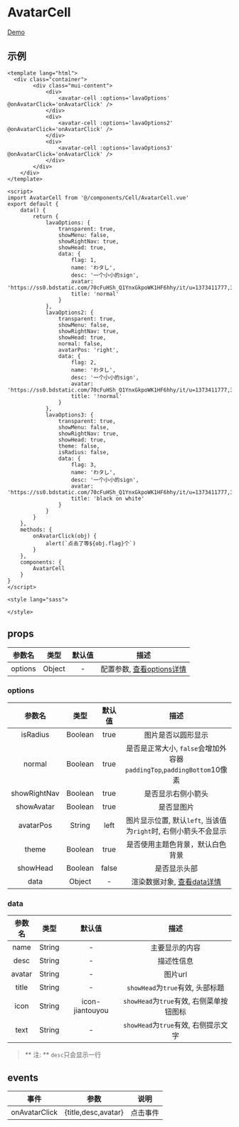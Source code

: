 # AvatarCell
[Demo](http://infozx.gitee.io/infozx_temp/dist/module/avatarCell.html)

## 示例
``` vue{18}
<template lang="html">
  <div class="container">
		<div class="mui-content">
			<div>
				<avatar-cell :options='lavaOptions' @onAvatarClick='onAvatarClick' />
			</div>
			<div>
				<avatar-cell :options='lavaOptions2' @onAvatarClick='onAvatarClick' />
			</div>
			<div>
				<avatar-cell :options='lavaOptions3' @onAvatarClick='onAvatarClick' />
			</div>
		</div>
	</div>
</template>

<script>
import AvatarCell from '@/components/Cell/AvatarCell.vue'
export default {
	data() {
		return {
			lavaOptions: {
				transparent: true,
				showMenu: false,
				showRightNav: true,
				showHead: true,
				data: {
					flag: 1,
					name: 'わタし',
					desc: '一个小小的sign',
					avatar: 'https://ss0.bdstatic.com/70cFuHSh_Q1YnxGkpoWK1HF6hhy/it/u=1373411777,3992091759&fm=27&gp=0.jpg',
					title: 'normal'
				}
			},
			lavaOptions2: {
				transparent: true,
				showMenu: false,
				showRightNav: true,
				showHead: true,
				normal: false,
				avatarPos: 'right',
				data: {
					flag: 2,
					name: 'わタし',
					desc: '一个小小的sign',
					avatar: 'https://ss0.bdstatic.com/70cFuHSh_Q1YnxGkpoWK1HF6hhy/it/u=1373411777,3992091759&fm=27&gp=0.jpg',
					title: '!normal'
				}
			},
			lavaOptions3: {
				transparent: true,
				showMenu: false,
				showRightNav: true,
				showHead: true,
				theme: false,
				isRadius: false,
				data: {
					flag: 3,
					name: 'わタし',
					desc: '一个小小的sign',
					avatar: 'https://ss0.bdstatic.com/70cFuHSh_Q1YnxGkpoWK1HF6hhy/it/u=1373411777,3992091759&fm=27&gp=0.jpg',
					title: 'black on white'
				}
			}
		}
	},
	methods: {
		onAvatarClick(obj) {
			alert(`点击了等${obj.flag}个`)
		}
	},
	components: {
		AvatarCell
	}
}
</script>

<style lang="sass">

</style>
```
## props
|参数名|类型|默认值|描述|
|:---:|:---:|:---:|:---:|
|options|Object|-|配置参数, [查看options详情](#options)|

### options
|参数名|类型|默认值|描述|
|:---:|:---:|:---:|:---:|
|isRadius|Boolean|true|图片是否以圆形显示|
|normal|Boolean|true|是否是正常大小, `false`会增加外容器`paddingTop`,`paddingBottom`10像素|
|showRightNav|Boolean|true|是否显示右侧小箭头|
|showAvatar|Boolean|true|是否显图片|
|avatarPos|String|left|图片显示位置, 默认`left`, 当该值为`right`时, 右侧小箭头不会显示|
|theme|Boolean|true|是否使用主题色背景，默认白色背景|
|showHead|Boolean|false|是否显示头部|
|data|Object|-|渲染数据对象, [查看data详情](#data)|

### data
|参数名|类型|默认值|描述|
|:---:|:---:|:---:|:---:|
|name|String|-|主要显示的内容|
|desc|String|-|描述性信息|
|avatar|String|-|图片url|
|title|String|-|`showHead`为`true`有效, 头部标题|
|icon|String|icon-jiantouyou|`showHead`为`true`有效, 右侧菜单按钮图标|
|text|String|-|`showHead`为`true`有效, 右侧提示文字|
> ** 注: ** `desc`只会显示一行

## events
|事件|参数|说明|
|:---:|:---:|:---:|
|onAvatarClick|{title,desc,avatar}|点击事件|
